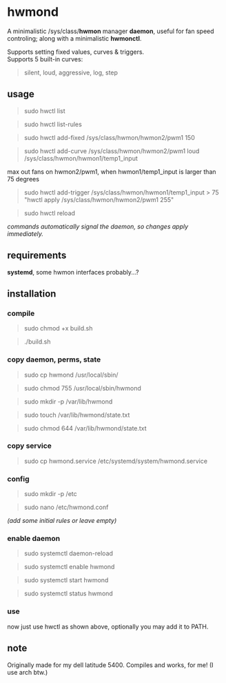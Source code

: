 # hwmond
A minimalistic /sys/class/**hwmon** manager **daemon**, useful for fan speed controling; along with a minimalistic **hwmonctl**. 

Supports setting fixed values, curves & triggers.\
Supports 5 built-in curves:
> silent, loud, aggressive, log, step



## usage
>sudo hwctl list

>sudo hwctl list-rules

>sudo hwctl add-fixed /sys/class/hwmon/hwmon2/pwm1 150

>sudo hwctl add-curve /sys/class/hwmon/hwmon2/pwm1 loud /sys/class/hwmon/hwmon1/temp1_input

max out fans on hwmon2/pwm1, when hwmon1/temp1_input is larger than 75 degrees

>sudo hwctl add-trigger /sys/class/hwmon/hwmon1/temp1_input > 75 "hwctl apply /sys/class/hwmon/hwmon2/pwm1 255"

>sudo hwctl reload

*commands automatically signal the daemon, so changes apply immediately.*

## requirements
**systemd**, some hwmon interfaces probably...?

## installation
### compile
>sudo chmod +x build.sh

>./build.sh


### copy daemon, perms, state
>sudo cp hwmond /usr/local/sbin/

>sudo chmod 755 /usr/local/sbin/hwmond

>sudo mkdir -p /var/lib/hwmond

>sudo touch /var/lib/hwmond/state.txt

>sudo chmod 644 /var/lib/hwmond/state.txt

### copy service
>sudo cp hwmond.service /etc/systemd/system/hwmond.service

### config
>sudo mkdir -p /etc

>sudo nano /etc/hwmond.conf

*(add some initial rules or leave empty)*

### enable daemon
>sudo systemctl daemon-reload

>sudo systemctl enable hwmond

>sudo systemctl start hwmond

>sudo systemctl status hwmond

### use
now just use hwctl as shown above, optionally you may add it to PATH.

## note
Originally made for my dell latitude 5400. Compiles and works, for me! (I use arch btw.)
